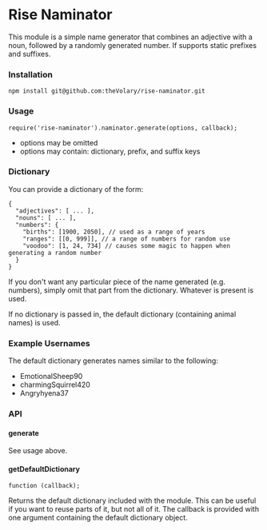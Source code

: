 # Rise Naminator

This module is a simple name generator that combines an adjective with a noun, followed by a randomly generated number.  If supports static prefixes and suffixes.  
  
### Installation
`npm install git@github.com:theVolary/rise-naminator.git`

### Usage
`require('rise-naminator').naminator.generate(options, callback);`

* options may be omitted
* options may contain: dictionary, prefix, and suffix keys

### Dictionary
You can provide a dictionary of the form:

    {
      "adjectives": [ ... ],
      "nouns": [ ... ],
      "numbers": {
        "births": [1900, 2050], // used as a range of years
        "ranges": [[0, 999]], // a range of numbers for random use
        "voodoo": [1, 24, 734] // causes some magic to happen when generating a random number
      }
    }

If you don't want any particular piece of the name generated (e.g. numbers), simply omit that part from the dictionary.  Whatever is present is used.  

If no dictionary is passed in, the default dictionary (containing animal names) is used.

### Example Usernames
The default dictionary generates names similar to the following:  

* EmotionalSheep90
* charmingSquirrel420
* Angryhyena37

### API

#### generate 
See usage above.

#### getDefaultDictionary
    function (callback);

Returns the default dictionary included with the module.  This can be useful if you want to reuse parts of it, but not all of it.  The callback is provided with one argument containing the default dictionary object.
